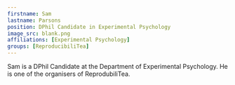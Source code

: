 ```yaml
---
firstname: Sam
lastname: Parsons
position: DPhil Candidate in Experimental Psychology
image_src: blank.png
affiliations: [Experimental Psychology]
groups: [ReproducibiliTea]
---
```


Sam is a DPhil Candidate at the Department of Experimental Psychology. He is
one of the organisers of ReprodubiliTea.
